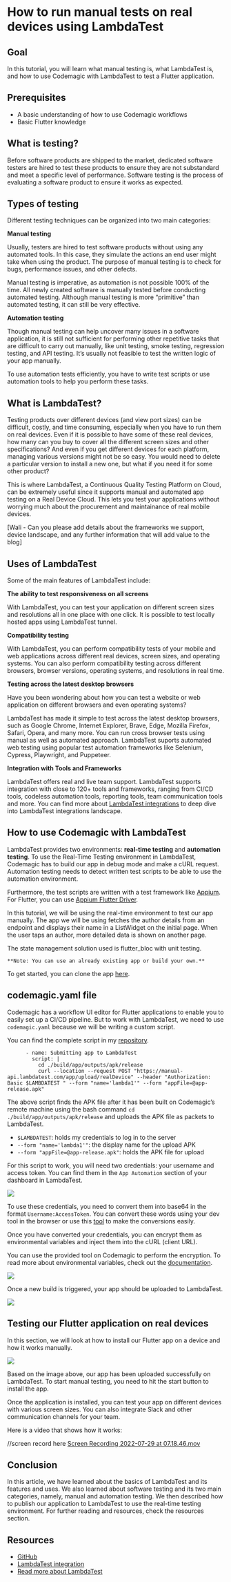 # How to run manual tests on real devices using LambdaTest

## Goal

In this tutorial, you will learn what manual testing is, what LambdaTest is, and how to use Codemagic with LambdaTest to test a Flutter application.

## Prerequisites

- A basic understanding of how to use Codemagic workflows
- Basic Flutter knowledge

## What is testing?

Before software products are shipped to the market, dedicated software testers are hired to test these products to ensure they are not substandard and meet a specific level of performance. Software testing is the process of evaluating a software product to ensure it works as expected.

## Types of testing

Different testing techniques can be organized into two main categories:

**Manual testing**

Usually, testers are hired to test software products without using any automated tools. In this case, they simulate the actions an end user might take when using the product. The purpose of manual testing is to check for bugs, performance issues, and other defects.

Manual testing is imperative, as automation is not possible 100% of the time. All newly created software is manually tested before conducting automated testing. Although manual testing is more “primitive” than automated testing, it can still be very effective.

**Automation testing**

Though manual testing can help uncover many issues in a software application, it is still not sufficient for performing other repetitive tasks that are difficult to carry out manually, like unit testing, smoke testing, regression testing, and API testing. It’s usually not feasible to test the written logic of your app manually.

To use automation tests efficiently, you have to write test scripts or use automation tools to help you perform these tasks.

## What is LambdaTest?

Testing products over different devices (and view port sizes) can be difficult, costly, and time consuming, especially when you have to run them on real devices. Even if it is possible to have some of these real devices, how many can you buy to cover all the different screen sizes and other specifications? And even if you get different devices for each platform, managing various versions might not be so easy. You would need to delete a particular version to install a new one, but what if you need it for some other product?

This is where LambdaTest, a Continuous Quality Testing Platform on Cloud, can be extremely useful since it supports manual and automated app testing on a Real Device Cloud. This lets you test your applications without worrying much about the procurement and maintainance of real mobile devices.

[Wali - Can you please add details about the frameworks we support, device landscape, and any further information that will add value to the blog]

## Uses of LambdaTest

Some of the main features of LambdaTest include:

**The ability to test responsiveness on all screens**

With LambdaTest, you can test your application on different screen sizes and resolutions all in one place with one click. It is possible to test locally hosted apps using LambdaTest tunnel.

**Compatibility testing**

With LambdaTest, you can perform compatibility tests of your mobile and web applications across different real devices, screen sizes, and operating systems. You can also perform compatibility testing across different browsers, browser versions, operating systems, and resolutions in real time.

**Testing across the latest desktop browsers**

Have you been wondering about how you can test a website or web application on different browsers and even operating systems?

LambdaTest has made it simple to test across the latest desktop browsers, such as Google Chrome, Internet Explorer, Brave, Edge, Mozilla Firefox, Safari, Opera, and many more. You can run cross browser tests using manual as well as automated approach. LambdaTest suports automated web testing using popular test automation frameworks like Selenium, Cypress, Playwright, and Puppeteer.

**Integration with Tools and Frameworks**

LambdaTest offers real and live team support. LambdaTest supports integration with close to 120+ tools and frameworks, ranging from CI/CD tools, codeless automation tools, reporting tools, team communication tools and more. You can find more about [LambdaTest integrations](https://www.lambdatest.com/integrations) to deep dive into LambdaTest integrations landscape.

## How to use Codemagic with LambdaTest

LambdaTest provides two environments: **real-time testing** and **automation testing**. To use the Real-Time Testing environment in LambdaTest, Codemagic has to build our app in debug mode and make a cURL request. Automation testing needs to detect written test scripts to be able to use the automation environment.

Furthermore, the test scripts are written with a test framework like [Appium](https://appium.io/docs/en/about-appium/getting-started/index.html). For Flutter, you can use [Appium Flutter Driver](https://github.com/appium-userland/appium-flutter-driver).

In this tutorial, we will be using the real-time environment to test our app manually. The app we will be using fetches the author details from an endpoint and displays their name in a ListWidget on the initial page. When the user taps an author, more detailed data is shown on another page.

The state management solution used is flutter_bloc with unit testing.

`**Note: You can use an already existing app or build your own.**`

To get started, you can clone the app [here](https://github.com/maxiggle/Flutter-LambdaTest.git).

## codemagic.yaml file

Codemagic has a workflow UI editor for Flutter applications to enable you to easily set up a CI/CD pipeline. But to work with LambdaTest, we need to use `codemagic.yaml` because we will be writing a custom script.

You can find the complete script in my [repository](https://github.com/maxiggle/Flutter-LambdaTest/blob/master/codemagic.yaml).

          - name: Submitting app to LambdaTest
            script: |
              cd ./build/app/outputs/apk/release
              curl --location --request POST "https://manual-api.lambdatest.com/app/upload/realDevice" --header "Authorization: Basic $LAMBDATEST " --form "name='lambda1'" --form "appFile=@app-release.apk"

The above script finds the APK file after it has been built on Codemagic’s remote machine using the bash command `cd ./build/app/outputs/apk/release` and uploads the APK file as packets to LambdaTest.

- `$LAMBDATEST`: holds my credentials to log in to the server
- `--form "name='lambda1'"`: the display name for the upload APK
- `--form "appFile=@app-release.apk"`: holds the APK file for upload

For this script to work, you will need two credentials: your username and access token. You can find them in the `App Automation` section of your dashboard in LambdaTest.

![](https://paper-attachments.dropbox.com/s_ABDEC71411CB38C7426C7AF547234560ABBACB1338C0393CA42CA7D5B87B81D5_1659064574411_Screenshot+2022-07-29+at+04.13.15.png)

To use these credentials, you need to convert them into base64 in the format `Username:AccessToken`. You can convert these words using your dev tool in the browser or use this [tool](https://mixedanalytics.com/knowledge-base/api-connector-encode-credentials-to-base-64/) to make the conversions easily.

Once you have converted your credentials, you can encrypt them as environmental variables and inject them into the cURL (client URL).

You can use the provided tool on Codemagic to perform the encryption. To read more about environmental variables, check out the [documentation](https://docs.codemagic.io/variables/environment-variable-groups/).

![](https://paper-attachments.dropbox.com/s_ABDEC71411CB38C7426C7AF547234560ABBACB1338C0393CA42CA7D5B87B81D5_1659066531085_Screenshot+2022-07-29+at+04.45.43.png)

Once a new build is triggered, your app should be uploaded to LambdaTest.

![](https://paper-attachments.dropbox.com/s_ABDEC71411CB38C7426C7AF547234560ABBACB1338C0393CA42CA7D5B87B81D5_1659073131703_Screenshot+2022-07-29+at+06.28.25.png)

## Testing our Flutter application on real devices

In this section, we will look at how to install our Flutter app on a device and how it works manually.

![](https://paper-attachments.dropbox.com/s_ABDEC71411CB38C7426C7AF547234560ABBACB1338C0393CA42CA7D5B87B81D5_1659074357083_Screenshot+2022-07-29+at+06.57.44.png)

Based on the image above, our app has been uploaded successfully on LambdaTest. To start manual testing, you need to hit the start button to install the app.

Once the application is installed, you can test your app on different devices with various screen sizes. You can also integrate Slack and other communication channels for your team.

Here is a video that shows how it works:

//screen record here [Screen Recording 2022-07-29 at 07.18.46.mov](https://www.dropbox.com/aa/view_file?file_id=id:pvCrckYDq0YAAAAAAAAAjw&role=personal)

## Conclusion

In this article, we have learned about the basics of LambdaTest and its features and uses. We also learned about software testing and its two main categories, namely, manual and automation testing. We then described how to publish our application to LambdaTest to use the real-time testing environment. For further reading and resources, check the resources section.

## Resources

- [GitHub](https://github.com/maxiggle/Flutter-LambdaTest.git)
- [LambdaTest integration](https://docs.codemagic.io/integrations/lambdatest-integration/)
- [Read more about LambdaTest](https://thenewstack.io/how-lambdatest-automates-cross-browser-testing-from-the-cloud/)

